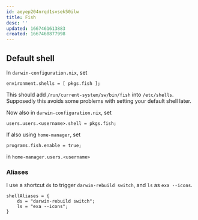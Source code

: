 ```yaml
---
id: aeyep204nrqd1svsek50ilw
title: Fish
desc: ''
updated: 1667461613883
created: 1667460877998
---
```


## Default shell

In `darwin-configuration.nix`, set
```
environment.shells = [ pkgs.fish ];
```
This should add `/run/current-system/sw/bin/fish` into `/etc/shells`.
Supposedly this avoids some problems with setting your default shell later.

Now also in `darwin-configuration.nix`, set 
```
users.users.<username>.shell = pkgs.fish;
```

If also using `home-manager`, set
```
programs.fish.enable = true;
```
in `home-manager.users.<username>`

### Aliases

I use a shortcut `ds` to trigger `darwin-rebuild switch`, and `ls` as `exa --icons`.
```
shellAliases = {
    ds = "darwin-rebuild switch";
    ls = "exa --icons";
}
```